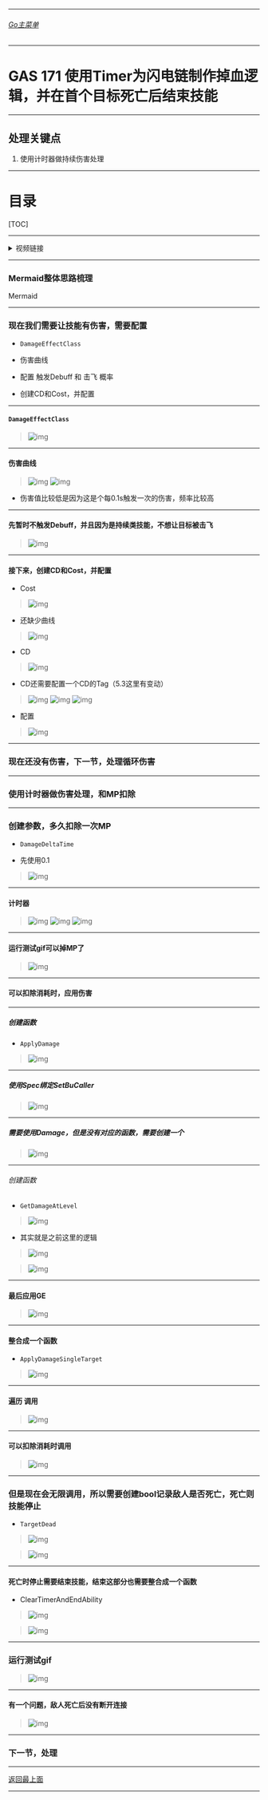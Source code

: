 ___________________________________________________________________________________________
###### [Go主菜单](../MainMenu.md)
___________________________________________________________________________________________

# GAS 171 使用Timer为闪电链制作掉血逻辑，并在首个目标死亡后结束技能

___________________________________________________________________________________________

## 处理关键点

1. 使用计时器做持续伤害处理

___________________________________________________________________________________________

# 目录


[TOC]


___________________________________________________________________________________________

<details>
<summary>视频链接</summary>

[16. Electrocute Cost Cooldown and Damage_哔哩哔哩_bilibili](https://www.bilibili.com/video/BV1TH4y1L7NP?spm_id_from=333.788.player.switch&vd_source=9e1e64122d802b4f7ab37bd325a89e6c&p=129)

[17. Applying Electrocute Cost and Damage_哔哩哔哩_bilibili](https://www.bilibili.com/video/BV1TH4y1L7NP?spm_id_from=333.788.player.switch&vd_source=9e1e64122d802b4f7ab37bd325a89e6c&p=130)

------

</details>

___________________________________________________________________________________________

### Mermaid整体思路梳理

Mermaid

___________________________________________________________________________________________

### 现在我们需要让技能有伤害，需要配置

  - `DamageEffectClass`

  - 伤害曲线

  - 配置 触发Debuff 和 击飞 概率

  - 创建CD和Cost，并配置


------

#### `DamageEffectClass`
>![img](https://api2.mubu.com/v3/document_image/25165450_ee0d08cc-accd-447c-fb89-f3c8c66cf1f7.png)


------

#### 伤害曲线
>![img](https://api2.mubu.com/v3/document_image/25165450_6eea4eff-96e1-46de-abb8-4f28b6fe0206.png)
>![img](https://api2.mubu.com/v3/document_image/25165450_bc83834d-7625-4bfa-b2da-90cffce4974f.png)

- 伤害值比较低是因为这是个每0.1s触发一次的伤害，频率比较高


------

#### 先暂时不触发Debuff，并且因为是持续类技能，不想让目标被击飞
>![img](https://api2.mubu.com/v3/document_image/25165450_0a28efc0-7134-4c18-9cc0-bbb3bb49b715.png)


------

#### 接下来，创建CD和Cost，并配置

  - Cost
>![img](https://api2.mubu.com/v3/document_image/25165450_93f4af23-4f45-4f69-d540-876f684967aa.png)

  - 还缺少曲线
>![img](https://api2.mubu.com/v3/document_image/25165450_3a6b1f43-2bcd-4469-ab10-cbd9112e3136.png)

  - CD
>![img](https://api2.mubu.com/v3/document_image/25165450_ea678bcd-1f50-4e00-9f54-3b375e84d4f6.png)

  - CD还需要配置一个CD的Tag（5.3这里有变动）
>![img](https://api2.mubu.com/v3/document_image/25165450_af16dfd2-b3e0-4e96-c03e-66cba7cd9aab.png)
>![img](https://api2.mubu.com/v3/document_image/25165450_c7525aa1-bd4b-4e56-f450-1dfb23ced20b.png)
>![img](https://api2.mubu.com/v3/document_image/25165450_22292fd4-0679-4378-c478-a24aacb6310e.png)

  - 配置
>![img](https://api2.mubu.com/v3/document_image/25165450_8d6c0399-3a1f-4ccb-d0fd-3c199366f163.png)


------

### 现在还没有伤害，下一节，处理循环伤害


------

### 使用计时器做伤害处理，和MP扣除


------

### 创建参数，多久扣除一次MP

  - `DamageDeltaTime`

  - 先使用0.1
>![img](https://api2.mubu.com/v3/document_image/25165450_6e46039e-5358-4651-eac3-e6cc5f554c81.png)


------

#### 计时器
>![img](https://api2.mubu.com/v3/document_image/25165450_2ff066f8-8ca6-4a17-9224-0ce53cb6ea9e.png)
>![img](https://api2.mubu.com/v3/document_image/25165450_edc812e3-96db-4d2d-d072-b93c24373e82.png)
>![img](https://api2.mubu.com/v3/document_image/25165450_8d8d2b87-a679-4fe2-a821-941ea8be3da9.png)


------

#### 运行测试gif可以掉MP了
>![img](https://api2.mubu.com/v3/document_image/25165450_c1b39b06-7ea6-4664-f801-448a3ac270f1.png)


------

#### 可以扣除消耗时，应用伤害


------

##### 创建函数

  - `ApplyDamage`

>![img](https://api2.mubu.com/v3/document_image/25165450_7ee3e12c-5183-48a2-a82a-7474e4fa3f04.png)


------

##### 使用Spec绑定SetBuCaller
>![img](https://api2.mubu.com/v3/document_image/25165450_db4b18b1-382c-45fb-c98d-1236991a58a0.png)


------

##### 需要使用Damage，但是没有对应的函数，需要创建一个
>![img](https://api2.mubu.com/v3/document_image/25165450_ad6b30c1-f440-4d7a-d645-66df4302d0a9.png)


------

###### 创建函数

  - `GetDamageAtLevel`

>![img](https://api2.mubu.com/v3/document_image/25165450_844598e7-bf66-451a-d728-ecaf4174a893.png)

  - 其实就是之前这里的逻辑
>![img](https://api2.mubu.com/v3/document_image/25165450_d77954c8-a143-4c92-8ac6-aeba0074a7f9.png)

>![img](https://api2.mubu.com/v3/document_image/25165450_4e048614-b127-4395-bc27-bfa21beba339.png)


------

#### 最后应用GE
>![img](https://api2.mubu.com/v3/document_image/25165450_5a346c66-d277-440b-a0cb-5736cb70e947.png)


------

#### 整合成一个函数

  - `ApplyDamageSingleTarget`

>![img](https://api2.mubu.com/v3/document_image/25165450_3994eb23-8fbb-4fb3-d43f-baa84cd0241f.png)


------

#### 遍历 调用
>![img](https://api2.mubu.com/v3/document_image/25165450_e854d251-e38d-4a65-a3b6-c8557a3d7283.png)


------

#### 可以扣除消耗时调用
>![img](https://api2.mubu.com/v3/document_image/25165450_5eff46c7-c95b-4b18-cc4b-de8cf17c07db.png)


------

### 但是现在会无限调用，所以需要创建bool记录敌人是否死亡，死亡则技能停止

  - `TargetDead`

>![img](https://api2.mubu.com/v3/document_image/25165450_18b05de4-16b8-4c39-ad27-033a2f1389c9.png)

>![img](https://api2.mubu.com/v3/document_image/25165450_e564977b-c112-47b7-c9e9-66eb5f451435.png)


------

#### 死亡时停止需要结束技能，结束这部分也需要整合成一个函数

  - ClearTimerAndEndAbility

>![img](https://api2.mubu.com/v3/document_image/25165450_331188de-93a2-4a78-edb6-415125b65e22.png)

>![img](https://api2.mubu.com/v3/document_image/25165450_3397bcc8-6b36-40d5-82cf-abb18b1985f2.png)


------

### 运行测试gif
>![img](https://api2.mubu.com/v3/document_image/25165450_60a87493-0e9d-4aa4-df97-86535beb93bf.png)


------

#### 有一个问题，敌人死亡后没有断开连接
>![img](https://api2.mubu.com/v3/document_image/25165450_9de8bfae-168c-4f50-f725-20a38e063a48.png)


------

### 下一节，处理


___________________________________________________________________________________________

[返回最上面](#Go主菜单)

___________________________________________________________________________________________